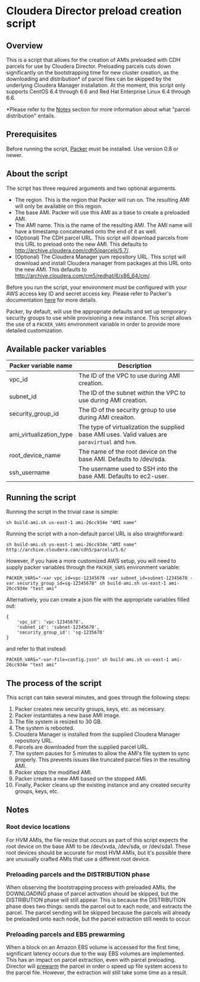 # Cloudera Director preload creation script

## Overview

This is a script that allows for the creation of AMIs preloaded with CDH parcels for use by
Cloudera Director. Preloading parcels cuts down significantly on the bootstrapping time
for new cluster creation, as the downloading and distribution* of parcel files can be skipped
by the underlying Cloudera Manager installation. At the moment, this script only supports
CentOS 6.4 through 6.6 and Red Hat Enterprise Linux 6.4 through 6.6.

*Please refer to the [Notes](#notes) section for more information about what "parcel distribution"
entails.

## Prerequisites

Before running the script, [Packer](https://packer.io/) must be installed. Use version 0.8 or
newer.

## About the script

The script has three required arguments and two optional arguments.

* The region. This is the region that Packer will run on. The resulting AMI will only be
  available on this region.
* The base AMI. Packer will use this AMI as a base to create a preloaded AMI.
* The AMI name. This is the name of the resulting AMI. The AMI name will have a timestamp
  concatenated onto the end of it as well.
* (Optional) The CDH parcel URL. This script will download parcels from this URL to preload
  onto the new AMI. This defaults to http://archive.cloudera.com/cdh5/parcels/5.7/.
* (Optional) The Cloudera Manager yum repository URL. This script will download and install
  Cloudera manager from packages at this URL onto the new AMI. This defaults to
  http://archive.cloudera.com/cm5/redhat/6/x86_64/cm/.

Before you run the script, your environment must be configured with your AWS access key ID and
secret access key. Please refer to Packer's documentation
[here](https://www.packer.io/docs/builders/amazon-ebs.html) for more details.

Packer, by default, will use the appropriate defaults and set up temporary security groups
to use while provisioning a new instance. This script allows the use of a `PACKER_VARS`
environment variable in order to provide more detailed customization.

## Available packer variables

|Packer variable name|Description|
|--------------------|-----------|
|vpc_id|The ID of the VPC to use during AMI creation.|
|subnet_id|The ID of the subnet within the VPC to use during AMI creation.|
|security_group_id|The ID of the security group to use during AMI creaiton.|
|ami_virtualization_type|The type of virtualization the supplied base AMI uses. Valid values are `paravirtual` and `hvm`.|
|root_device_name|The name of the root device on the base AMI. Defaults to /dev/sda.|
|ssh_username|The username used to SSH into the base AMI. Defaults to ec2-user.|

## Running the script

Running the script in the trivial case is simple:

    sh build-ami.sh us-east-1 ami-26cc934e "AMI name"

Running the script with a non-default parcel URL is also straightforward:

    sh build-ami.sh us-east-1 ami-26cc934e "AMI name" http://archive.cloudera.com/cdh5/parcels/5.6/

However, if you have a more customized AWS setup, you will need to supply packer variables through
the `PACKER_VARS` environment variable:

    PACKER_VARS="-var vpc_id=vpc-12345678 -var subnet_id=subnet-12345678 -var security_group_id=sg-12345678" sh build-ami.sh us-east-1 ami-26cc934e "test ami"

Alternatively, you can create a json file with the appropriate variables filled out:

    {
        'vpc_id': 'vpc-12345678',
        'subnet_id': 'subnet-12345678',
        'security_group_id': 'sg-1235678'
    }

and refer to that instead:

    PACKER_VARS="-var-file=config.json" sh build-ami.sh us-east-1 ami-26cc934e "test ami"

## The process of the script

This script can take several minutes, and goes through the following steps:

1. Packer creates new security groups, keys, etc. as necessary.
2. Packer instantiates a new base AMI image.
3. The file system is resized to 30 GB.
4. The system is rebooted.
5. Cloudera Manager is installed from the supplied Cloudera Manager repository URL.
6. Parcels are downloaded from the supplied parcel URL.
7. The system pauses for 5 minutes to allow the AMI's file system to sync properly. This prevents
   issues like truncated parcel files in the resulting AMI.
8. Packer stops the modified AMI.
9. Packer creates a new AMI based on the stopped AMI.
10. Finally, Packer cleans up the existing instance and any created security groups, keys, etc.

## <a name="notes"></a>Notes

### Root device locations

For HVM AMIs, the file resize that occurs as part of this script expects the root device on
the base AMI to be /dev/xvda, /dev/sda, or /dev/sda1. These root devices should be accurate for
most HVM AMIs, but it's possible there are unusually crafted AMIs that use a different root device.

### Preloading parcels and the DISTRIBUTION phase

When observing the bootstrapping process with preloaded AMIs, the DOWNLOADING phase of parcel
activation should be skipped, but the DISTRIBUTION phase will still appear. This is because the
DISTRIBUTION phase does two things: sends the parcel out to each node, and extracts the parcel.
The parcel sending will be skipped because the parcels will already be preloaded onto each node,
but the parcel extraction still needs to occur.

### Preloading parcels and EBS prewarming

When a block on an Amazon EBS volume is accessed for the first time, significant latency occurs due
to the way EBS volumes are implemented. This has an impact on parcel extraction, even with parcel
preloading. Director will
[prewarm](http://docs.aws.amazon.com/AWSEC2/latest/UserGuide/ebs-prewarm.html) the parcel in order
o speed up file system access to the parcel file. However, the extraction will still take some time
as a result.
